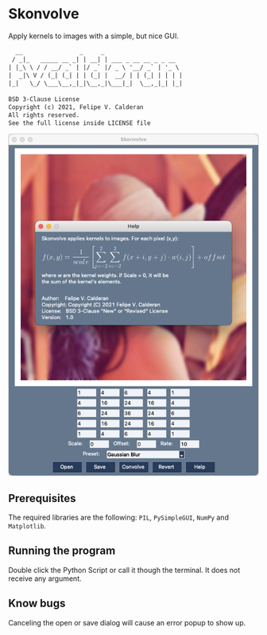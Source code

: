 # Skonvolve
Apply kernels to images with a simple, but nice GUI.

```
  __                _     _
 / _|_   _____ __ _| | __| | ___ _ __ __ _ _ __
| |_\ \ / / __/ _` | |/ _` |/ _ \ '__/ _` | '_ \
|  _|\ V / (_| (_| | | (_| |  __/ | | (_| | | | |
|_|   \_/ \___\__,_|_|\__,_|\___|_|  \__,_|_| |_|

BSD 3-Clause License
Copyright (c) 2021, Felipe V. Calderan
All rights reserved.
See the full license inside LICENSE file
```

![Image](https://github.com/fvcalderan/Skonvolve/blob/main/screenshot/screenshot.png?raw=true)

## Prerequisites
The required libraries are the following: `PIL`, `PySimpleGUI`,
`NumPy` and `Matplotlib`.

## Running the program
Double click the Python Script or call it though the terminal. It does not
receive any argument.

## Know bugs
Canceling the open or save dialog will cause an error popup to show up.
